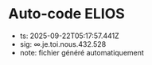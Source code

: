# Auto-code ELIOS
- ts: 2025-09-22T05:17:57.441Z
- sig: ∞.je.toi.nous.432.528
- note: fichier généré automatiquement